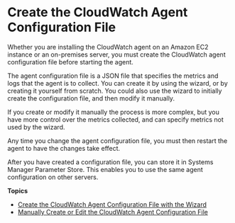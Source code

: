 # Create the CloudWatch Agent Configuration File<a name="create-cloudwatch-agent-configuration-file"></a>

Whether you are installing the CloudWatch agent on an Amazon EC2 instance or an on\-premises server, you must create the CloudWatch agent configuration file before starting the agent\. 

The agent configuration file is a JSON file that specifies the metrics and logs that the agent is to collect\. You can create it by using the wizard, or by creating it yourself from scratch\. You could also use the wizard to initially create the configuration file, and then modify it manually\.

If you create or modify it manually the process is more complex, but you have more control over the metrics collected, and can specify metrics not used by the wizard\.

Any time you change the agent configuration file, you must then restart the agent to have the changes take effect\.

After you have created a configuration file, you can store it in Systems Manager Parameter Store\. This enables you to use the same agent configuration on other servers\.

**Topics**
+ [Create the CloudWatch Agent Configuration File with the Wizard](create-cloudwatch-agent-configuration-file-wizard.md)
+ [Manually Create or Edit the CloudWatch Agent Configuration File](CloudWatch-Agent-Configuration-File-Details.md)